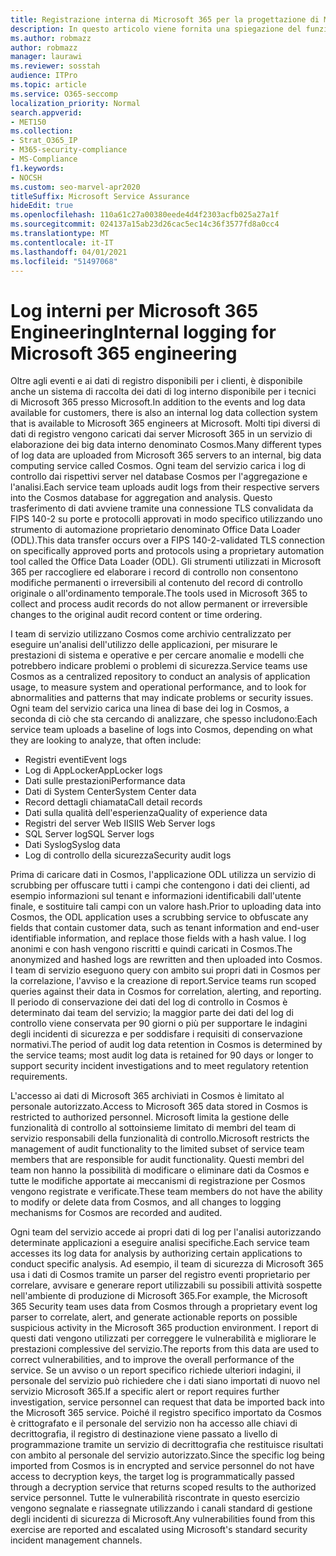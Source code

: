 ```yaml
---
title: Registrazione interna di Microsoft 365 per la progettazione di Microsoft 365
description: In questo articolo viene fornita una spiegazione del funzionamento della registrazione interna per i team di Microsoft 365 Engineering.
ms.author: robmazz
author: robmazz
manager: laurawi
ms.reviewer: sosstah
audience: ITPro
ms.topic: article
ms.service: O365-seccomp
localization_priority: Normal
search.appverid:
- MET150
ms.collection:
- Strat_O365_IP
- M365-security-compliance
- MS-Compliance
f1.keywords:
- NOCSH
ms.custom: seo-marvel-apr2020
titleSuffix: Microsoft Service Assurance
hideEdit: true
ms.openlocfilehash: 110a61c27a00380eede4d4f2303acfb025a27a1f
ms.sourcegitcommit: 024137a15ab23d26cac5ec14c36f3577fd8a0cc4
ms.translationtype: MT
ms.contentlocale: it-IT
ms.lasthandoff: 04/01/2021
ms.locfileid: "51497068"
---
```

# <a name="internal-logging-for-microsoft-365-engineering"></a><span data-ttu-id="e9fdf-103">Log interni per Microsoft 365 Engineering</span><span class="sxs-lookup"><span data-stu-id="e9fdf-103">Internal logging for Microsoft 365 engineering</span></span>

<span data-ttu-id="e9fdf-104">Oltre agli eventi e ai dati di registro disponibili per i clienti, è disponibile anche un sistema di raccolta dei dati di log interno disponibile per i tecnici di Microsoft 365 presso Microsoft.</span><span class="sxs-lookup"><span data-stu-id="e9fdf-104">In addition to the events and log data available for customers, there is also an internal log data collection system that is available to Microsoft 365 engineers at Microsoft.</span></span> <span data-ttu-id="e9fdf-105">Molti tipi diversi di dati di registro vengono caricati dai server Microsoft 365 in un servizio di elaborazione dei big data interno denominato Cosmos.</span><span class="sxs-lookup"><span data-stu-id="e9fdf-105">Many different types of log data are uploaded from Microsoft 365 servers to an internal, big data computing service called Cosmos.</span></span> <span data-ttu-id="e9fdf-106">Ogni team del servizio carica i log di controllo dai rispettivi server nel database Cosmos per l'aggregazione e l'analisi.</span><span class="sxs-lookup"><span data-stu-id="e9fdf-106">Each service team uploads audit logs from their respective servers into the Cosmos database for aggregation and analysis.</span></span> <span data-ttu-id="e9fdf-107">Questo trasferimento di dati avviene tramite una connessione TLS convalidata da FIPS 140-2 su porte e protocolli approvati in modo specifico utilizzando uno strumento di automazione proprietario denominato Office Data Loader (ODL).</span><span class="sxs-lookup"><span data-stu-id="e9fdf-107">This data transfer occurs over a FIPS 140-2-validated TLS connection on specifically approved ports and protocols using a proprietary automation tool called the Office Data Loader (ODL).</span></span> <span data-ttu-id="e9fdf-108">Gli strumenti utilizzati in Microsoft 365 per raccogliere ed elaborare i record di controllo non consentono modifiche permanenti o irreversibili al contenuto del record di controllo originale o all'ordinamento temporale.</span><span class="sxs-lookup"><span data-stu-id="e9fdf-108">The tools used in Microsoft 365 to collect and process audit records do not allow permanent or irreversible changes to the original audit record content or time ordering.</span></span>

<span data-ttu-id="e9fdf-109">I team di servizio utilizzano Cosmos come archivio centralizzato per eseguire un'analisi dell'utilizzo delle applicazioni, per misurare le prestazioni di sistema e operative e per cercare anomalie e modelli che potrebbero indicare problemi o problemi di sicurezza.</span><span class="sxs-lookup"><span data-stu-id="e9fdf-109">Service teams use Cosmos as a centralized repository to conduct an analysis of application usage, to measure system and operational performance, and to look for abnormalities and patterns that may indicate problems or security issues.</span></span> <span data-ttu-id="e9fdf-110">Ogni team del servizio carica una linea di base dei log in Cosmos, a seconda di ciò che sta cercando di analizzare, che spesso includono:</span><span class="sxs-lookup"><span data-stu-id="e9fdf-110">Each service team uploads a baseline of logs into Cosmos, depending on what they are looking to analyze, that often include:</span></span>

- <span data-ttu-id="e9fdf-111">Registri eventi</span><span class="sxs-lookup"><span data-stu-id="e9fdf-111">Event logs</span></span>
- <span data-ttu-id="e9fdf-112">Log di AppLocker</span><span class="sxs-lookup"><span data-stu-id="e9fdf-112">AppLocker logs</span></span>
- <span data-ttu-id="e9fdf-113">Dati sulle prestazioni</span><span class="sxs-lookup"><span data-stu-id="e9fdf-113">Performance data</span></span>
- <span data-ttu-id="e9fdf-114">Dati di System Center</span><span class="sxs-lookup"><span data-stu-id="e9fdf-114">System Center data</span></span>
- <span data-ttu-id="e9fdf-115">Record dettagli chiamata</span><span class="sxs-lookup"><span data-stu-id="e9fdf-115">Call detail records</span></span>
- <span data-ttu-id="e9fdf-116">Dati sulla qualità dell'esperienza</span><span class="sxs-lookup"><span data-stu-id="e9fdf-116">Quality of experience data</span></span>
- <span data-ttu-id="e9fdf-117">Registri del server Web IIS</span><span class="sxs-lookup"><span data-stu-id="e9fdf-117">IIS Web Server logs</span></span>
- <span data-ttu-id="e9fdf-118">SQL Server log</span><span class="sxs-lookup"><span data-stu-id="e9fdf-118">SQL Server logs</span></span>
- <span data-ttu-id="e9fdf-119">Dati Syslog</span><span class="sxs-lookup"><span data-stu-id="e9fdf-119">Syslog data</span></span>
- <span data-ttu-id="e9fdf-120">Log di controllo della sicurezza</span><span class="sxs-lookup"><span data-stu-id="e9fdf-120">Security audit logs</span></span>

<span data-ttu-id="e9fdf-121">Prima di caricare dati in Cosmos, l'applicazione ODL utilizza un servizio di scrubbing per offuscare tutti i campi che contengono i dati dei clienti, ad esempio informazioni sul tenant e informazioni identificabili dall'utente finale, e sostituire tali campi con un valore hash.</span><span class="sxs-lookup"><span data-stu-id="e9fdf-121">Prior to uploading data into Cosmos, the ODL application uses a scrubbing service to obfuscate any fields that contain customer data, such as tenant information and end-user identifiable information, and replace those fields with a hash value.</span></span> <span data-ttu-id="e9fdf-122">I log anonimi e con hash vengono riscritti e quindi caricati in Cosmos.</span><span class="sxs-lookup"><span data-stu-id="e9fdf-122">The anonymized and hashed logs are rewritten and then uploaded into Cosmos.</span></span> <span data-ttu-id="e9fdf-123">I team di servizio eseguono query con ambito sui propri dati in Cosmos per la correlazione, l'avviso e la creazione di report.</span><span class="sxs-lookup"><span data-stu-id="e9fdf-123">Service teams run scoped queries against their data in Cosmos for correlation, alerting, and reporting.</span></span> <span data-ttu-id="e9fdf-124">Il periodo di conservazione dei dati del log di controllo in Cosmos è determinato dai team del servizio; la maggior parte dei dati del log di controllo viene conservata per 90 giorni o più per supportare le indagini degli incidenti di sicurezza e per soddisfare i requisiti di conservazione normativi.</span><span class="sxs-lookup"><span data-stu-id="e9fdf-124">The period of audit log data retention in Cosmos is determined by the service teams; most audit log data is retained for 90 days or longer to support security incident investigations and to meet regulatory retention requirements.</span></span>

<span data-ttu-id="e9fdf-125">L'accesso ai dati di Microsoft 365 archiviati in Cosmos è limitato al personale autorizzato.</span><span class="sxs-lookup"><span data-stu-id="e9fdf-125">Access to Microsoft 365 data stored in Cosmos is restricted to authorized personnel.</span></span> <span data-ttu-id="e9fdf-126">Microsoft limita la gestione delle funzionalità di controllo al sottoinsieme limitato di membri del team di servizio responsabili della funzionalità di controllo.</span><span class="sxs-lookup"><span data-stu-id="e9fdf-126">Microsoft restricts the management of audit functionality to the limited subset of service team members that are responsible for audit functionality.</span></span> <span data-ttu-id="e9fdf-127">Questi membri del team non hanno la possibilità di modificare o eliminare dati da Cosmos e tutte le modifiche apportate ai meccanismi di registrazione per Cosmos vengono registrate e verificate.</span><span class="sxs-lookup"><span data-stu-id="e9fdf-127">These team members do not have the ability to modify or delete data from Cosmos, and all changes to logging mechanisms for Cosmos are recorded and audited.</span></span>

<span data-ttu-id="e9fdf-128">Ogni team del servizio accede ai propri dati di log per l'analisi autorizzando determinate applicazioni a eseguire analisi specifiche.</span><span class="sxs-lookup"><span data-stu-id="e9fdf-128">Each service team accesses its log data for analysis by authorizing certain applications to conduct specific analysis.</span></span> <span data-ttu-id="e9fdf-129">Ad esempio, il team di sicurezza di Microsoft 365 usa i dati di Cosmos tramite un parser del registro eventi proprietario per correlare, avvisare e generare report utilizzabili su possibili attività sospette nell'ambiente di produzione di Microsoft 365.</span><span class="sxs-lookup"><span data-stu-id="e9fdf-129">For example, the Microsoft 365 Security team uses data from Cosmos through a proprietary event log parser to correlate, alert, and generate actionable reports on possible suspicious activity in the Microsoft 365 production environment.</span></span> <span data-ttu-id="e9fdf-130">I report di questi dati vengono utilizzati per correggere le vulnerabilità e migliorare le prestazioni complessive del servizio.</span><span class="sxs-lookup"><span data-stu-id="e9fdf-130">The reports from this data are used to correct vulnerabilities, and to improve the overall performance of the service.</span></span> <span data-ttu-id="e9fdf-131">Se un avviso o un report specifico richiede ulteriori indagini, il personale del servizio può richiedere che i dati siano importati di nuovo nel servizio Microsoft 365.</span><span class="sxs-lookup"><span data-stu-id="e9fdf-131">If a specific alert or report requires further investigation, service personnel can request that data be imported back into the Microsoft 365 service.</span></span> <span data-ttu-id="e9fdf-132">Poiché il registro specifico importato da Cosmos è crittografato e il personale del servizio non ha accesso alle chiavi di decrittografia, il registro di destinazione viene passato a livello di programmazione tramite un servizio di decrittografia che restituisce risultati con ambito al personale del servizio autorizzato.</span><span class="sxs-lookup"><span data-stu-id="e9fdf-132">Since the specific log being imported from Cosmos is in encrypted and service personnel do not have access to decryption keys, the target log is programmatically passed through a decryption service that returns scoped results to the authorized service personnel.</span></span> <span data-ttu-id="e9fdf-133">Tutte le vulnerabilità riscontrate in questo esercizio vengono segnalate e riassegnate utilizzando i canali standard di gestione degli incidenti di sicurezza di Microsoft.</span><span class="sxs-lookup"><span data-stu-id="e9fdf-133">Any vulnerabilities found from this exercise are reported and escalated using Microsoft's standard security incident management channels.</span></span>
